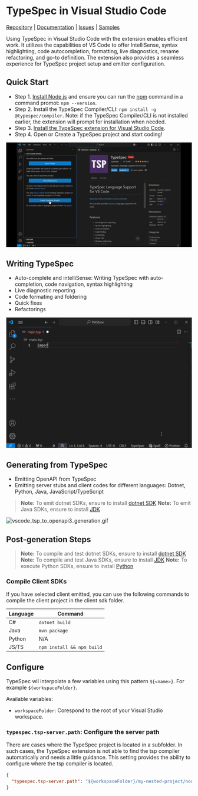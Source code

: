 # TypeSpec in Visual Studio Code

[Repository](https://github.com/microsoft/typespec) | [Documentation](https://typespec.io/docs) | [Issues](https://github.com/microsoft/typespec/issues) | [Samples](https://github.com/microsoft/typespec/tree/main/packages/samples/specs)

Using TypeSpec in Visual Studio Code with the extension enables efficient work. It utilizes the capabilities of VS Code to offer IntelliSense, syntax highlighting, code autocompletion, formatting, live diagnostics, rename refactoring, and go-to definition. The extension also provides a seamless experience for TypeSpec project setup and emitter configuration.

## Quick Start

- Step 1. [Install Node.js](https://nodejs.org/en/download/) and ensure you can run the [npm](https://www.npmjs.com/) command in a command promot: `npm --version`.
- Step 2. Install the TypeSpec Compiler/CLI: `npm install -g @typespec/compiler`. Note: if the TypeSpec Compiler/CLI is not installed earlier, the extension will prompt for installation when needed.
- Step 3. [Install the TypeSpec extension for Visual Studio Code](https://marketplace.visualstudio.com/items?itemName=typespec.typespec-vscode).
- Step 4. Open or Create a TypeSpec project and start coding!

![vscode_project_scaffolding.gif](https://raw.githubusercontent.com/microsoft/typespec/main/website/src/content/docs/docs/images/vscode_project_scaffolding.gif)

## Writing TypeSpec

- Auto-complete and intelliSense: Writing TypeSpec with auto-completion, code navigation, syntax highlighting
- Live diagnostic reporting
- Code formating and foldering
- Quick fixes
- Refactorings

![vscode.gif](https://raw.githubusercontent.com/microsoft/typespec/main/website/src/content/docs/docs/images/vscode.gif)

## Generating from TypeSpec

- Emitting OpenAPI from TypeSpec
- Emitting server stubs and client codes for different languages: Dotnet, Python, Java, JavaScript/TypeScript
> **Note:** To emit dotnet SDKs, ensure to install [dotnet SDK](https://dotnet.microsoft.com/download)
> **Note:** To emit Java SDKs, ensure to install [JDK](https://www.oracle.com/java/technologies/downloads/)

![vscode_tsp_to_openapi3_generation.gif](https://raw.githubusercontent.com/microsoft/typespec/main/website/src/content/docs/docs/images/vscode_tsp_to_openapi3_generation.gif)

## Post-generation Steps

> **Note:** To compile and test dotnet SDKs, ensure to install [dotnet SDK](https://dotnet.microsoft.com/download)
> **Note:** To compile and test Java SDKs, ensure to install [JDK](https://www.oracle.com/java/technologies/downloads/)
> **Note:** To execute Python SDKs, ensure to install [Python](https://www.python.org/downloads/)

### Compile Client SDKs

If you have selected client emitted, you can use the following commands to compile the client project in the client sdk folder.

| **Language** | **Command**                |
| ------------ | -------------------------- |
| C#           | `dotnet build`             |
| Java         | `mvn package`              |
| Python       | N/A                        |
| JS/TS        | `npm install && npm build` |

## Configure

TypeSpec wil interpolate a few variables using this pattern `${<name>}`. For example `${workspaceFolder}`.

Available variables:

- `workspaceFolder`: Corespond to the root of your Visual Studio workspace.

### `typespec.tsp-server.path`: Configure the server path

There are cases where the TypeSpec project is located in a subfolder. In such cases, the TypeSpec extension is not able to find the tsp compiler automatically and needs a little guidance.
This setting provides the ability to configure where the tsp compiler is located.

```json
{
  "typespec.tsp-server.path": "${workspaceFolder}/my-nested-project/node_modules/@typespec/compiler"
}
```
